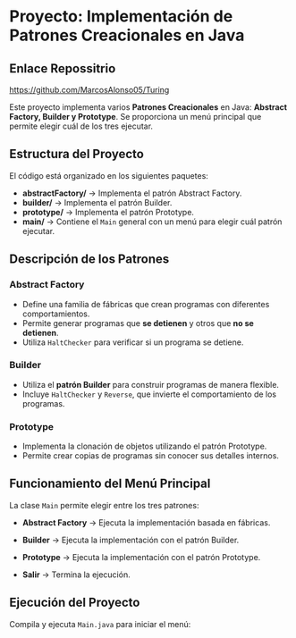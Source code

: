 # Proyecto: Implementación de Patrones Creacionales en Java

## Enlace Repossitrio
https://github.com/MarcosAlonso05/Turing

Este proyecto implementa varios **Patrones Creacionales** en Java: **Abstract Factory, Builder y Prototype**. Se proporciona un menú principal que permite elegir cuál de los tres ejecutar.

## Estructura del Proyecto

El código está organizado en los siguientes paquetes:

- **abstractFactory/** → Implementa el patrón Abstract Factory.
- **builder/** → Implementa el patrón Builder.
- **prototype/** → Implementa el patrón Prototype.
- **main/** → Contiene el `Main` general con un menú para elegir cuál patrón ejecutar.

## Descripción de los Patrones

### Abstract Factory

- Define una familia de fábricas que crean programas con diferentes comportamientos.
- Permite generar programas que **se detienen** y otros que **no se detienen**.
- Utiliza `HaltChecker` para verificar si un programa se detiene.

### Builder

- Utiliza el **patrón Builder** para construir programas de manera flexible.
- Incluye `HaltChecker` y `Reverse`, que invierte el comportamiento de los programas.

### Prototype

- Implementa la clonación de objetos utilizando el patrón Prototype.
- Permite crear copias de programas sin conocer sus detalles internos.

## Funcionamiento del Menú Principal

La clase `Main` permite elegir entre los tres patrones:

- **Abstract Factory** → Ejecuta la implementación basada en fábricas.

- **Builder** → Ejecuta la implementación con el patrón Builder.

- **Prototype** → Ejecuta la implementación con el patrón Prototype.

- **Salir** → Termina la ejecución.

## Ejecución del Proyecto

Compila y ejecuta `Main.java` para iniciar el menú:

